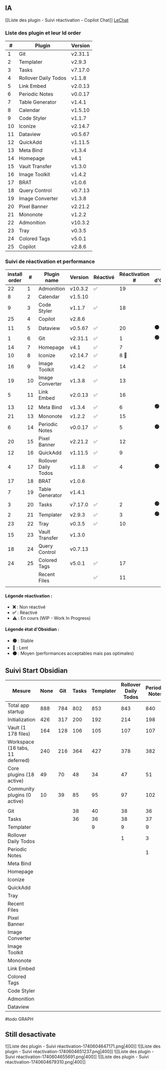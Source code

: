 ## IA 
[[Liste des plugin - Suivi réactivation - Copilot Chat]]
[LeChat](https://chat.mistral.ai/chat/2caf8c2a-1d6e-46de-878c-ede6dab6d939)
### Liste des plugin et leur Id order

| #   | Plugin               | Version |
| --- | -------------------- | ------- |
| 1   | Git                  | v2.31.1 |
| 2   | Templater            | v2.9.3  |
| 3   | Tasks                | v7.17.0 |
| 4   | Rollover Daily Todos | v1.1.8  |
| 5   | Link Embed           | v2.0.13 |
| 6   | Periodic Notes       | v0.0.17 |
| 7   | Table Generator      | v1.4.1  |
| 8   | Calendar             | v1.5.10 |
| 9   | Code Styler          | v1.1.7  |
| 10  | Iconize              | v2.14.7 |
| 11  | Dataview             | v0.5.67 |
| 12  | QuickAdd             | v1.11.5 |
| 13  | Meta Bind            | v1.3.4  |
| 14  | Homepage             | v4.1    |
| 15  | Vault Transfer       | v1.3.0  |
| 16  | Image Toolkit        | v1.4.2  |
| 17  | BRAT                 | v1.0.6  |
| 18  | Query Control        | v0.7.13 |
| 19  | Image Converter      | v1.3.8  |
| 20  | Pixel Banner         | v2.21.2 |
| 21  | Mononote             | v1.2.2  |
| 22  | Admonition           | v10.3.2 |
| 23  | Tray                 | v0.3.5  |
| 24  | Colored Tags         | v5.0.1  |
| 25  | Copilot              | v2.8.6  |

### Suivi de réactivation et performance

| install<br>order | #   | Plugin name          | Version | Réactivé | Réactivation # | État d'Obsidian |
| ---------------- | --- | -------------------- | ------- | -------- | -------------- | --------------- |
| 22               | 1   | Admonition           | v10.3.2 | ✅        | 19             |                 |
| 8                | 2   | Calendar             | v1.5.10 |          |                |                 |
| 9                | 3   | Code Styler          | v1.1.7  | ✅        | 18             |                 |
| 25               | 4   | Copilot              | v2.8.6  |          |                |                 |
| 11               | 5   | Dataview             | v0.5.67 | ✅        | 20             | **🟠**          |
| 1                | 6   | Git                  | v2.31.1 | ✅        | 1              | **🟢**          |
| 14               | 7   | Homepage             | v4.1    | ✅        | 7              |                 |
| 10               | 8   | Iconize              | v2.14.7 | ✅        | 8  🚧          |                 |
| 16               | 9   | Image Toolkit        | v1.4.2  | ✅        | 14             |                 |
| 19               | 10  | Image Converter      | v1.3.8  | ✅        | 13             |                 |
| 5                | 11  | Link Embed           | v2.0.13 | ✅        | 16             |                 |
| 13               | 12  | Meta Bind            | v1.3.4  | ✅        | 6              | **🟢**          |
| 21               | 13  | Mononote             | v1.2.2  | ✅        | 15             |                 |
| 6                | 14  | Periodic Notes       | v0.0.17 | ✅        | 5              | **🟢**          |
| 20               | 15  | Pixel Banner         | v2.21.2 | ✅        | 12             |                 |
| 12               | 16  | QuickAdd             | v1.11.5 | ✅        | 9              |                 |
| 4                | 17  | Rollover Daily Todos | v1.1.8  | ✅        | 4              | **🟢**          |
| 17               | 18  | BRAT                 | v1.0.6  |          |                |                 |
| 7                | 19  | Table Generator      | v1.4.1  |          |                |                 |
| 3                | 20  | Tasks                | v7.17.0 | ✅        | 2              | **🟢**          |
| 2                | 21  | Templater            | v2.9.3  | ✅        | 3              | **🟢**          |
| 23               | 22  | Tray                 | v0.3.5  | ✅        | 10             |                 |
| 15               | 23  | Vault Transfer       | v1.3.0  |          |                |                 |
| 18               | 24  | Query Control        | v0.7.13 |          |                |                 |
| 24               | 25  | Colored Tags         | v5.0.1  | ✅        | 17             |                 |
|                  |     | Recent Files         |         | ✅        | 11             |                 |
|                  |     |                      |         |          |                |                 |



#### Légende réactivation :

- **❌** : Non réactivé
- **✅** : Réactivé
- **⚠️** : En cours (WIP - Work In Progress)

#### Légende état d'Obsidian :

- **🟢** : Stable
- **🔴** : Lent
- **🟠** : Moyen (performances acceptables mais pas optimales)


## Suivi Start Obsidian


| Mesure                           | None | Git | Tasks | Templater | Rollover Daily Todos | Periodic Notes | Meta Bind | Homepage | Iconize | QuickAdd | Tray    | Recent Files | Pixel Banner | Image Converter | Image Toolkit | Mononote | Link Embed | Colored Tags | Code Styler | Admonition | Dataview |     |
| -------------------------------- | ---- | --- | ----- | --------- | -------------------- | -------------- | --------- | -------- | ------- | -------- | ------- | ------------ | ------------ | --------------- | ------------- | -------- | ---------- | ------------ | ----------- | ---------- | -------- | --- |
| Total app startup                | 888  | 784 | 802   | 853       | 843                  | 840            | 921       | 887ms    | 1,035ms | 1,051ms  | 1,052ms | 1,076ms      | 1,093ms      | 1,085ms         | 1,141ms       | 1,071ms  | 1,079ms    | 1,099ms      | 1,251ms     | 1,215ms    | 1,209ms  |     |
| Initialization                   | 426  | 317 | 200   | 192       | 214                  | 198            | 226ms     | 198ms    | 200ms   | 199ms    | 208ms   | 189ms        | 199ms        | 193ms           | 188ms         | 200ms    | 194ms      | 192ms        | 197ms       | 205ms      | 189ms    |     |
| Vault (1 178 files)              | 164  | 128 | 106   | 105       | 107                  | 107            | 115ms     | 115ms    | 106ms   | 107ms    | 107ms   | 107ms        | 111ms        | 105ms           | 107ms         | 105ms    | 106ms      | 106ms        | 109ms       | 105ms      | 106ms    |     |
| Workspace (16 tabs, 11 deferred) | 240  | 216 | 364   | 427       | 378                  | 382            | 315ms     | 364ms    | 429ms   | 336ms    | 329ms   | 334ms        | 339ms        | 334ms           | 343ms         | 332ms    | 329ms      | 339ms        | 366ms       | 370ms      | 366ms    |     |
| Core plugins (18 active)         | 49   | 70  | 48    | 34        | 47                   | 51             | 83ms      | 21ms     | 37ms    | 114ms    | 96ms    | 127ms        | 116ms        | 106ms           | 150ms         | 80ms     | 92ms       | 100ms        | 162ms       | 99ms       | 94ms     |     |
| Community plugins (0 active)     | 10   | 39  | 85    | 95        | 97                   | 102            | 183ms     | 190ms    | 263ms   | 295ms    | 314ms   | 319ms        | 329ms        | 347ms           | 352ms         | 353ms    | 359ms      | 362ms        | 417ms       | 435ms      | 454ms    |     |
|                                  |      |     |       |           |                      |                |           |          |         |          |         |              |              |                 |               |          |            |              |             |            |          |     |
| Git                              |      |     | 38    | 40        | 38                   | 36             | 34ms      | 34ms     | 33ms    | 37ms     | 39ms    | 35ms         | 39ms         | 38ms            | 39ms          | 33ms     | 39ms       | 35ms         | 34ms        | 41ms       | 34ms     |     |
| Tasks                            |      |     | 36    | 36        | 38                   | 37             | 41ms      | 43ms     | 42ms    | 37ms     | 36ms    | 38ms         | 38ms         | 36ms            | 37ms          | 41ms     | 36ms       | 36ms         | 42ms        | 38ms       | 42ms     |     |
| Templater                        |      |     |       | 9         | 9                    | 9              | 8ms       | 9ms      | 8ms     | 9ms      | 9ms     | 9ms          | 9ms          | 9ms             | 9ms           | 8ms      | 9ms        | 9ms          | 9ms         |            |          |     |
| Rollover Daily Todos             |      |     |       |           | 1                    | 3              | 1ms       | 1ms      | 2ms     | 1ms      | 2ms     | 1ms          | 2ms          | 1ms             | 2ms           | 2ms      |            |              |             |            |          |     |
| Periodic Notes                   |      |     |       |           |                      | 1              | 3ms       | 3ms      | 3m      | 3ms      | 3ms     | 3ms          | 3ms          | 3ms             | 3ms           | 3ms      |            |              |             |            |          |     |
| Meta Bind                        |      |     |       |           |                      |                | 85ms      | 85ms     | 84ms    | 83ms     | 83ms    | 83ms         | 83ms         | 83ms            | 84ms          | 83ms     | 84ms       | 85ms         | 84ms        | 86ms       | 84ms     |     |
| Homepage                         |      |     |       |           |                      |                |           | 3ms      | 3ms     | 3ms      | 3ms     | 3ms          | 4ms          | 3ms             | 3ms           |          |            |              |             |            |          |     |
| Iconize                          |      |     |       |           |                      |                |           |          | 78ms    | 85ms     | 83ms    | 86ms         | 91ms         | 88ms            | 85ms          | 77ms     | 86ms       | 87ms         | 77ms        | 87ms       | 77ms     |     |
| QuickAdd                         |      |     |       |           |                      |                |           |          |         | 25ms     | 25ms    | 25ms         | 26ms         | 25ms            | 25ms          | 26ms     | 25ms       | 25ms         | 25m         | 25ms       | 25ms     |     |
| Tray                             |      |     |       |           |                      |                |           |          |         |          | 18ms    | 19ms         | 18ms         | 17ms            | 14ms          | 17ms     | 17ms       | 13ms         | 17ms        | 15ms       | 14ms     |     |
| Recent Files                     |      |     |       |           |                      |                |           |          |         |          |         | 2ms          | 2ms          | 2ms             | 2ms           | 3ms      |            |              |             |            |          |     |
| Pixel Banner                     |      |     |       |           |                      |                |           |          |         |          |         |              | 5ms          | 4ms             | 5ms           | 5ms      | 5ms        |              |             |            |          |     |
| Image Converter                  |      |     |       |           |                      |                |           |          |         |          |         |              |              | 28ms            | 27ms          | 37ms     | 27ms       |              | 39ms        | 27ms       | 37ms     |     |
| Image Toolkit                    |      |     |       |           |                      |                |           |          |         |          |         |              |              |                 | 4ms           | 4ms      | 4ms        |              |             |            |          |     |
| Mononote                         |      |     |       |           |                      |                |           |          |         |          |         |              |              |                 |               | 1ms      | 1ms        |              |             |            |          |     |
| Link Embed                       |      |     |       |           |                      |                |           |          |         |          |         |              |              |                 |               |          | 4ms        |              |             |            |          |     |
| Colored Tags                     |      |     |       |           |                      |                |           |          |         |          |         |              |              |                 |               |          |            |              |             |            |          |     |
| Code Styler                      |      |     |       |           |                      |                |           |          |         |          |         |              |              |                 |               |          |            |              | 48ms        | 48ms       | 50ms     |     |
| Admonition                       |      |     |       |           |                      |                |           |          |         |          |         |              |              |                 |               |          |            |              |             | 20ms       | 20ms     |     |
| Dataview                         |      |     |       |           |                      |                |           |          |         |          |         |              |              |                 |               |          |            |              |             |            | 24ms     |     |
#todo GRAPH



## Still desactivate

![[Liste des plugin - Suivi réactivation-1740604647171.png|400]]
![[Liste des plugin - Suivi réactivation-1740604651237.png|400]]
![[Liste des plugin - Suivi réactivation-1740604655691.png|400]]
![[Liste des plugin - Suivi réactivation-1740604679310.png|400]]
